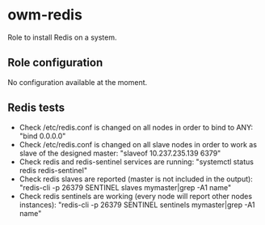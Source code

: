 # owm-redis

Role to install Redis on a system. 

## Role configuration
No configuration available at the moment.

## Redis tests
* Check /etc/redis.conf is changed on all nodes in order to bind to ANY: "bind 0.0.0.0"
* Check /etc/redis.conf is changed on all slave nodes in order to work as slave of the designed master: "slaveof 10.237.235.139 6379"
* Check redis and redis-sentinel services are running: "systemctl status redis redis-sentinel"
* Check redis slaves are reported (master is not included in the output): "redis-cli -p 26379 SENTINEL slaves mymaster|grep -A1 name"
* Check redis sentinels are working (every node will report other nodes instances): "redis-cli -p 26379 SENTINEL sentinels mymaster|grep -A1 name"

